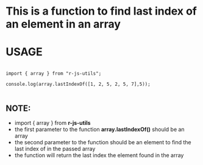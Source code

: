 # This is a function to find last index of an element in an array

# USAGE

```

import { array } from "r-js-utils";

console.log(array.lastIndexOf([1, 2, 5, 2, 5, 7],5));


```

## NOTE:

- import { array } from **r-js-utils**
- the first parameter to the function **array.lastIndexOf()** should be an array
- the second parameter to the function should be an element to find the last index of in the passed array
- the function will return the last index the element found in the array
